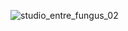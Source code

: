 ![studio_entre_fungus_02](https://user-images.githubusercontent.com/112189528/224035789-8b51fdaa-afc6-42a4-977b-e94a420af990.png)
